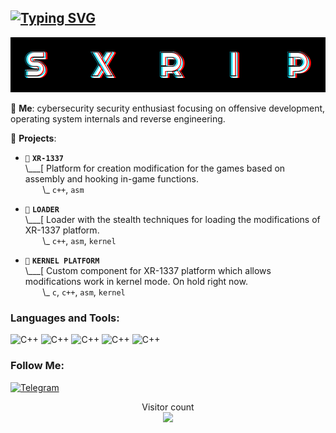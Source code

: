 ## [![Typing SVG](https://readme-typing-svg.demolab.com?font=Terminess+Nerd+Font+Mono&size=20&duration=2000&pause=500&color=49F7B6&background=FFFFFF00&vCenter=true&random=true&width=540&height=40&lines=hey%2C+it's+SxRip!;currently%3A+poking+at+windows+with+a+stick;currently%3A+studying+the+arcane+arts;currently%3A+spamming+F5+in+IDA;currently%3A+shadowboxing+security+solutions;currently%3A+succumbing+to+the+void;currently%3A+loitering+in+CPL%3D0;currently%3A+thumbing+through+grimoires+(SDMs))](https://git.io/typing-svg)

![Header](https://github.com/SxRip/SxRip/blob/master/assets/sxRIP.png)

💬 **Me**: cybersecurity security enthusiast focusing on offensive development, operating system internals and reverse engineering.

🌱 **Projects**:

- `💉` **`XR-1337`**<br>
\\___[ Platform for creation modification for the games based on assembly and hooking in-game functions.<br>
&nbsp;&nbsp;&nbsp;&nbsp;&nbsp;&nbsp;&nbsp;\\\_ `c++`, `asm`

- `🐔` **`LOADER`**<br>
\\___[ Loader with the stealth techniques for loading the modifications of XR-1337 platform.<br>
&nbsp;&nbsp;&nbsp;&nbsp;&nbsp;&nbsp;&nbsp;\\\_ `c++`, `asm`, `kernel`

- `🐧` **`KERNEL PLATFORM`**<br>
\\___[ Custom component for XR-1337 platform which allows modifications work in kernel mode. On hold right now.<br>
&nbsp;&nbsp;&nbsp;&nbsp;&nbsp;&nbsp;&nbsp;\\\_ `c`, `c++`, `asm`, `kernel`

### Languages and Tools:
![C++](https://img.shields.io/badge/-C++-090909?style=for-the-badge&logo=C%2b%2b&logoColor=6296CC)
![C++](https://img.shields.io/badge/-STL-090909?style=for-the-badge&logo=C%2b%2b&logoColor=6296CC)
![C++](https://img.shields.io/badge/-WINAPI-090909?style=for-the-badge&logo=C%2b%2b&logoColor=6296CC)
![C++](https://img.shields.io/badge/-ImGui-090909?style=for-the-badge&logo=C%2b%2b&logoColor=6296CC)
![C++](https://img.shields.io/badge/-DirectX-090909?style=for-the-badge&logo=C%2b%2b&logoColor=6296CC)
<!-- ![C++](https://img.shields.io/badge/-QT-090909?style=for-the-badge&logo=C%2b%2b&logoColor=6296CC) -->

### Follow Me:
[![Telegram](https://img.shields.io/badge/-Telegram-090909?style=for-the-badge&logo=telegram&logoColor=27A0D9)](https://t.me/neverlandXXI)

<p align="center"> 
  Visitor count<br>
  <img src="https://profile-counter.glitch.me/sxrip/count.svg" />
</p>
